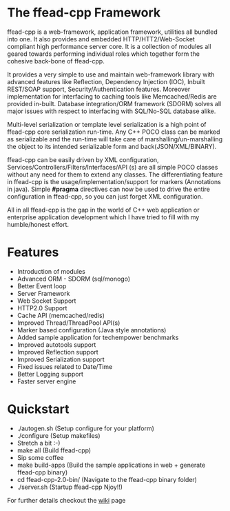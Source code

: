 # The ffead-cpp Framework

ffead-cpp is a web-framework, application framework, utilities all bundled into one. 
It also provides and embedded HTTP/HTT2/Web-Socket compliant high performance server core. 
It is a collection of modules all geared towards performing individual roles which together form the cohesive back-bone of ffead-cpp.

It provides a very simple to use and maintain web-framework library with advanced features like Reflection, Dependency Injection (IOC),
Inbuilt REST/SOAP support, Security/Authentication features. Moreover implementation for interfacing to caching tools like 
Memcached/Redis are provided in-built. 
Database integration/ORM framework (SDORM) solves all major issues with respect to interfacing with SQL/No-SQL database alike.

Multi-level serialization or template level serialization is a high point of ffead-cpp core serialization run-time. Any C++ POCO class
can be marked as serializable and the run-time will take care of marshalling/un-marshalling the object to its intended serializable form
and back(JSON/XML/BINARY).

ffead-cpp can be easily driven by XML configuration, Services/Controllers/Filters/Interfaces/API (s) are all simple POCO classes without
any need for them to extend any classes. 
The differentiating feature in ffead-cpp is the usage/implementation/support for markers (Annotations in java). Simple **#pragma**
directives can now be used to drive the entire configuration in ffead-cpp, so you can just forget XML configuration.

All in all ffead-cpp is the gap in the world of C++ web application or enterprise application development which I have tried to fill
with my humble/honest effort.

Features
==========
- Introduction of modules
- Advanced ORM - SDORM (sql/monogo)
- Better Event loop
- Server Framework
- Web Socket Support
- HTTP2.0 Support
- Cache API (memcached/redis)
- Improved Thread/ThreadPool API(s)
- Marker based configuration (Java style annotations)
- Added sample application for techempower benchmarks
- Improved autotools support
- Improved Reflection support
- Improved Serialization support
- Fixed issues related to Date/Time
- Better Logging support
- Faster server engine

Quickstart
===========
- ./autogen.sh (Setup configure for your platform)
- ./configure (Setup makefiles)
- Stretch a bit :-)
- make all (Build ffead-cpp)
- Sip some coffee
- make build-apps (Build the sample applications in web + generate ffead-cpp binary)
- cd ffead-cpp-2.0-bin/ (Navigate to the ffead-cpp binary folder)
- ./server.sh (Startup ffead-cpp Njoy!!)

For further details checkout the [wiki](https://github.com/sumeetchhetri/ffead-cpp/wiki) page
